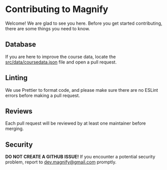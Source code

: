 # Contributing to Magnify

Welcome! We are glad to see you here. Before you get started contributing, there are some things you need to know.

## Database

If you are here to improve the course data, locate the [src/data/coursedata.json](src/data/coursedata.json) file and open a pull request.

## Linting

We use Prettier to format code, and please make sure there are no ESLint errors before making a pull request.

## Reviews

Each pull request will be reviewed by at least one maintainer before merging.

## Security

**DO NOT CREATE A GITHUB ISSUE!** If you encounter a potential security problem, report to dev.magnify@gmail.com promptly.
